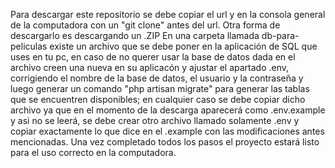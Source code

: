 Para descargar este repositorio se debe copiar el url y en la consola general de la computadora con un "git clone" antes del url. Otra forma de descargarlo es descargando un .ZIP En una carpeta llamada db-para-peliculas existe un archivo que se debe poner en la aplicación de SQL que uses en tu pc, en caso de no querer usar la base de datos dada en el archivo creen una nueva en su aplicacón y ajustar el apartado .env, corrigiendo el nombre de la base de datos, el usuario y la contraseña y luego generar un comando "php artisan migrate" para generar las tablas que se encuentren disponibles; en cualquier caso se debe copiar dicho archivo ya que en el momento de la descarga aparecerá como .env.example y asi no se leerá, se debe crear otro archivo llamado solamente .env y copiar exactamente lo que dice en el .example con las modificaciones antes mencionadas. Una vez completado todos los pasos el proyecto estará listo para el uso correcto en la computadora.
